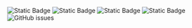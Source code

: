 ![Static Badge](https://img.shields.io/badge/blacklists-61-000000) ![Static Badge](https://img.shields.io/badge/blacklisted-2939297-cc0000) ![Static Badge](https://img.shields.io/badge/whitelisted-2254-00CC00) ![Static Badge](https://img.shields.io/badge/streaming_blacklist-28107-000000) ![GitHub issues](https://img.shields.io/github/issues/fabriziosalmi/blacklists)
